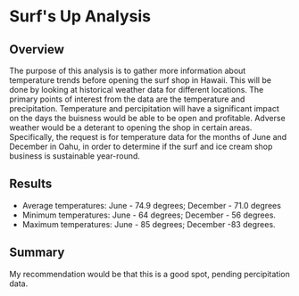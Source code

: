 # Surf's Up Analysis

## Overview
The purpose of this analysis is to gather more information about temperature trends before opening the surf shop in Hawaii. This will be done by looking at historical weather data for different locations. The primary points of interest from the data are the temperature and precipitation. Temperature and percipitation will have a significant impact on the days the buisness would be able to be open and profitable. Adverse weather would be a deterant to opening the shop in certain areas. Specifically, the request is for temperature data for the months of June and December in Oahu, in order to determine if the surf and ice cream shop business is sustainable year-round.

## Results
  - Average temperatures: June - 74.9 degrees; December - 71.0 degrees
  - Minimum temperatures: June - 64 degrees; December - 56 degrees.  
  - Maximum temperatures: June - 85 degrees; December -83 degrees.

## Summary
My recommendation would be that this is a good spot, pending percipitation data.
